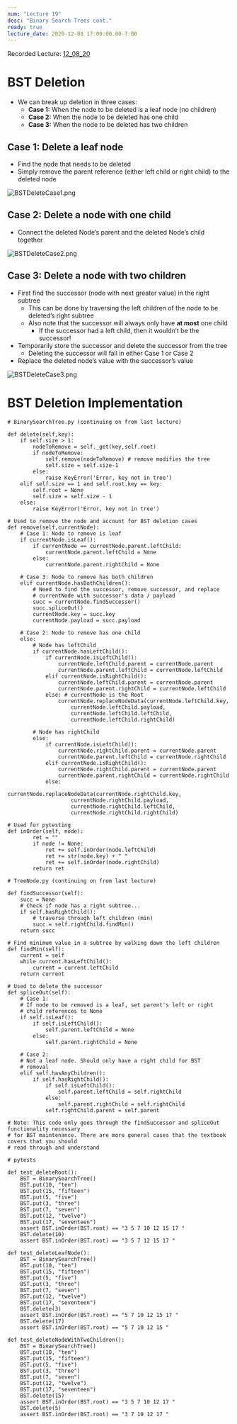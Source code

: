 ```yaml
---
num: "Lecture 19"
desc: "Binary Search Trees cont."
ready: true
lecture_date: 2020-12-08 17:00:00.00-7:00
---
```


Recorded Lecture: [12_08_20](https://drive.google.com/file/d/1WRGZ5h27rYTRicg3ZKe-N9Lg5wqSIp9s/view?usp=sharing)

# BST Deletion

* We can break up deletion in three cases:
	* **Case 1:** When the node to be deleted is a leaf node (no children)
	* **Case 2:** When the node to be deleted has one child
	* **Case 3:** When the node to be deleted has two children

## Case 1: Delete a leaf node
* Find the node that needs to be deleted
* Simply remove the parent reference (either left child or right child) to the deleted node

![BSTDeleteCase1.png](BSTDeleteCase1.png)

## Case 2: Delete a node with one child
* Connect the deleted Node’s parent and the deleted Node’s child together

![BSTDeleteCase2.png](BSTDeleteCase2.png)

## Case 3: Delete a node with two children
* First find the successor (node with next greater value) in the right subtree
	* This can be done by traversing the left children of the node to be deleted’s right subtree
	* Also note that the successor will always only have **at most** one child
		* If the successor had a left child, then it wouldn’t be the successor!
* Temporarily store the successor and delete the successor from the tree
	* Deleting the successor will fall in either Case 1 or Case 2
* Replace the deleted node’s value with the successor’s value

![BSTDeleteCase3.png](BSTDeleteCase3.png)

# BST Deletion Implementation
```
# BinarySearchTree.py (continuing on from last lecture)

def delete(self,key):
	if self.size > 1:
		nodeToRemove = self._get(key,self.root)
		if nodeToRemove:
			self.remove(nodeToRemove) # remove modifies the tree
			self.size = self.size-1
		else:
			raise KeyError('Error, key not in tree')
	elif self.size == 1 and self.root.key == key:
		self.root = None
		self.size = self.size - 1
	else:
		raise KeyError('Error, key not in tree')

# Used to remove the node and account for BST deletion cases
def remove(self,currentNode):
	# Case 1: Node to remove is leaf
	if currentNode.isLeaf():
		if currentNode == currentNode.parent.leftChild:
			currentNode.parent.leftChild = None
		else:
			currentNode.parent.rightChild = None

	# Case 3: Node to remove has both children
	elif currentNode.hasBothChildren():
		# Need to find the successor, remove successor, and replace
		# currentNode with successor's data / payload
		succ = currentNode.findSuccessor()
		succ.spliceOut()
		currentNode.key = succ.key
		currentNode.payload = succ.payload

	# Case 2: Node to remove has one child
	else:
		# Node has leftChild
		if currentNode.hasLeftChild():
			if currentNode.isLeftChild():
				currentNode.leftChild.parent = currentNode.parent
				currentNode.parent.leftChild = currentNode.leftChild
			elif currentNode.isRightChild():
				currentNode.leftChild.parent = currentNode.parent
				currentNode.parent.rightChild = currentNode.leftChild
			else: # currentNode is the Root
				currentNode.replaceNodeData(currentNode.leftChild.key,
					currentNode.leftChild.payload,
					currentNode.leftChild.leftChild,
					currentNode.leftChild.rightChild)
            
		# Node has rightChild
		else:
			if currentNode.isLeftChild():
				currentNode.rightChild.parent = currentNode.parent
				currentNode.parent.leftChild = currentNode.rightChild
			elif currentNode.isRightChild():
				currentNode.rightChild.parent = currentNode.parent
				currentNode.parent.rightChild = currentNode.rightChild
			else:
				currentNode.replaceNodeData(currentNode.rightChild.key,
					currentNode.rightChild.payload,
					currentNode.rightChild.leftChild,
					currentNode.rightChild.rightChild)

# Used for pytesting
def inOrder(self, node):
        ret = ""
        if node != None:
            ret += self.inOrder(node.leftChild)
            ret += str(node.key) + " "
            ret += self.inOrder(node.rightChild)
        return ret
```
```
# TreeNode.py (continuing on from last lecture)

def findSuccessor(self):
	succ = None
	# Check if node has a right subtree...
	if self.hasRightChild():
		# traverse through left children (min)
		succ = self.rightChild.findMin()
	return succ

# Find minimum value in a subtree by walking down the left children
def findMin(self):
	current = self
	while current.hasLeftChild():
		current = current.leftChild
	return current

# Used to delete the successor
def spliceOut(self):
	# Case 1:
	# If node to be removed is a leaf, set parent's left or right
	# child references to None
	if self.isLeaf():
		if self.isLeftChild():
			self.parent.leftChild = None
		else:
			self.parent.rightChild = None

	# Case 2:
	# Not a leaf node. Should only have a right child for BST
	# removal
	elif self.hasAnyChildren():
		if self.hasRightChild():
			if self.isLeftChild():
				self.parent.leftChild = self.rightChild
			else:
				self.parent.rightChild = self.rightChild
			self.rightChild.parent = self.parent

# Note: This code only goes through the findSuccessor and spliceOut functionality necessary
# for BST maintenance. There are more general cases that the textbook covers that you should 
# read through and understand
```
```
# pytests

def test_deleteRoot():
	BST = BinarySearchTree()
	BST.put(10, "ten")
	BST.put(15, "fifteen")
	BST.put(5, "five")
	BST.put(3, "three")
	BST.put(7, "seven")
	BST.put(12, "twelve")
	BST.put(17, "seventeen")
	assert BST.inOrder(BST.root) == "3 5 7 10 12 15 17 "
	BST.delete(10)
	assert BST.inOrder(BST.root) == "3 5 7 12 15 17 "

def test_deleteLeafNode():
	BST = BinarySearchTree()
	BST.put(10, "ten")
	BST.put(15, "fifteen")
	BST.put(5, "five")
	BST.put(3, "three")
	BST.put(7, "seven")
	BST.put(12, "twelve")
	BST.put(17, "seventeen")
	BST.delete(3)
	assert BST.inOrder(BST.root) == "5 7 10 12 15 17 "
	BST.delete(17)
	assert BST.inOrder(BST.root) == "5 7 10 12 15 "

def test_deleteNodeWithTwoChildren():
	BST = BinarySearchTree()
	BST.put(10, "ten")
	BST.put(15, "fifteen")
	BST.put(5, "five")
	BST.put(3, "three")
	BST.put(7, "seven")
	BST.put(12, "twelve")
	BST.put(17, "seventeen")
	BST.delete(15)
	assert BST.inOrder(BST.root) == "3 5 7 10 12 17 "
	BST.delete(5)
	assert BST.inOrder(BST.root) == "3 7 10 12 17 "
```
